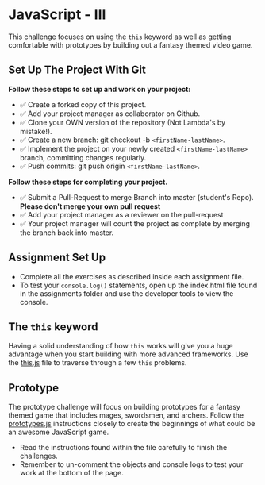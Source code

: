 # JavaScript - III

This challenge focuses on using the `this` keyword as well as getting comfortable with prototypes by building out a fantasy themed video game.

## Set Up The Project With Git

**Follow these steps to set up and work on your project:**

* :white_check_mark: Create a forked copy of this project.
* :white_check_mark: Add your project manager as collaborator on Github.
* :white_check_mark: Clone your OWN version of the repository (Not Lambda's by mistake!).
* :white_check_mark: Create a new branch: git checkout -b `<firstName-lastName>`.
* :white_check_mark: Implement the project on your newly created `<firstName-lastName>` branch, committing changes regularly.
* :white_check_mark: Push commits: git push origin `<firstName-lastName>`.

**Follow these steps for completing your project.**

* :white_check_mark: Submit a Pull-Request to merge <firstName-lastName> Branch into master (student's  Repo). **Please don't merge your own pull request**
* :white_check_mark: Add your project manager as a reviewer on the pull-request
* :white_check_mark: Your project manager will count the project as complete by merging the branch back into master.

## Assignment Set Up

* Complete all the exercises as described inside each assignment file.
* To test your `console.log()` statements, open up the index.html file found in the assignments folder and use the developer tools to view the console.  

## The `this` keyword

Having a solid understanding of how `this` works will give you a huge advantage when you start building with more advanced frameworks. Use the [this.js](assignments/this.js) file to traverse through a few `this` problems.

## Prototype

The prototype challenge will focus on building prototypes for a fantasy themed game that includes mages, swordsmen, and archers.  Follow the [prototypes.js](assignments/this.js) instructions closely to create the beginnings of what could be an awesome JavaScript game.

* Read the instructions found within the file carefully to finish the challenges. 
* Remember to un-comment the objects and console logs to test your work at the bottom of the page.
